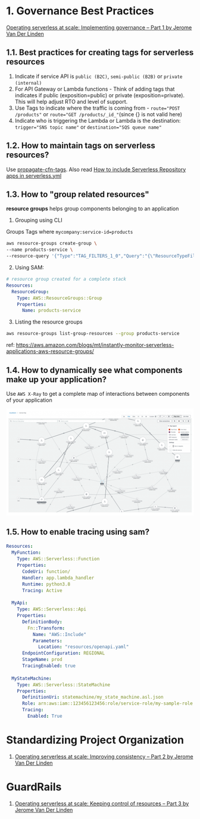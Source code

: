 




# 1. Governance Best Practices

[Operating serverless at scale: Implementing governance – Part 1 by Jerome Van Der Linden](https://aws.amazon.com/blogs/compute/operating-serverless-at-scale-implementing-governance-part-1/)

## 1.1. Best practices for creating tags for serverless resources

1. Indicate if service API is `public (B2C)`, `semi-public (B2B)` or `private (internal)`
2. For API Gateway or Lambda functions - Think of adding tags that indicates if public (exposition=public) or private (exposition=private). This will help adjust RTO and level of support.
3. Use Tags to indicate where the traffic is coming from - `route="POST /products"` or `route="GET /products/_id_"`(since {} is not valid here)
4. Indicate who is triggering the Lambda or Lambda is the destination: `trigger="SNS topic name"` or `destination="SQS queue name"`

## 1.2. How to maintain tags on serverless resources?

Use [propagate-cfn-tags](https://serverlessrepo.aws.amazon.com/applications/arn:aws:serverlessrepo:us-east-1:374852340823:applications~propagate-cfn-tags). Also read [How to include Serverless Repository apps in serverless.yml](https://theburningmonk.com/2019/05/how-to-include-serverless-repository-apps-in-serverless-yml/)

## 1.3. How to "group related resources"

**resource groups** helps group components belonging to an application

1. Grouping using CLI

Groups Tags where `mycompany:service-id=products`

```bash
aws resource-groups create-group \
--name products-service \
--resource-query '{"Type":"TAG_FILTERS_1_0","Query":"{\"ResourceTypeFilters\":[\"AWS::AllSupported\"],\"TagFilters\":[{\"Key\":\"mycompany:service-id\",\"Values\":[\"products\"]}]}"}'
```

2. Using SAM:

```yaml
# resource group created for a complete stack
Resources:
  ResourceGroup:
    Type: AWS::ResourceGroups::Group
    Properties:
      Name: products-service
```

3. Listing the resource groups

```bash
aws resource-groups list-group-resources --group products-service
```

ref: https://aws.amazon.com/blogs/mt/instantly-monitor-serverless-applications-aws-resource-groups/

## 1.4. How to dynamically see what components make up your application?

Use `AWS X-Ray` to get a complete map of interactions between components of your application

<img src="./images/bp-serverless-1.png" title="service-map" width="900"/>

## 1.5. How to enable tracing using sam?

```yaml
Resources:
  MyFunction:
    Type: AWS::Serverless::Function
    Properties:
      CodeUri: function/
      Handler: app.lambda_handler
      Runtime: python3.8
      Tracing: Active

  MyApi:
    Type: AWS::Serverless::Api
    Properties:
      DefinitionBody:
        Fn::Transform:
          Name: "AWS::Include"
          Parameters:
            Location: "resources/openapi.yaml"
      EndpointConfiguration: REGIONAL
      StageName: prod
      TracingEnabled: true

  MyStateMachine:
    Type: AWS::Serverless::StateMachine
    Properties:
      DefinitionUri: statemachine/my_state_machine.asl.json
      Role: arn:aws:iam::123456123456:role/service-role/my-sample-role
      Tracing:
        Enabled: True
```

# Standardizing Project Organization

1. [Operating serverless at scale: Improving consistency – Part 2 by Jerome Van Der Linden](https://aws.amazon.com/blogs/compute/operating-serverless-at-scale-improving-consistency-part-2/)

# GuardRails

1. [Operating serverless at scale: Keeping control of resources – Part 3 by Jerome Van Der Linden](https://aws.amazon.com/blogs/compute/operating-serverless-at-scale-keeping-control-of-resources-part-3/)

